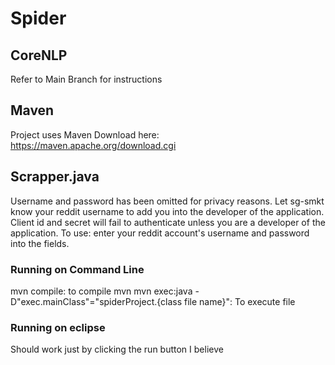 # Spider

## CoreNLP
Refer to Main Branch for instructions 

## Maven 
Project uses Maven 
Download here: https://maven.apache.org/download.cgi

## Scrapper.java
Username and password has been omitted for privacy reasons. 
Let sg-smkt know your reddit username to add you into the developer of the application. 
Client id and secret will fail to authenticate unless you are a developer of the application. 
To use: enter your reddit account's username and password into the fields. 

### Running on Command Line 
mvn compile: to compile 
mvn mvn exec:java -D"exec.mainClass"="spiderProject.{class file name}": To execute file 

### Running on eclipse 
Should work just by clicking the run button I believe 
